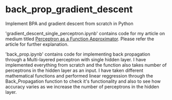 # back_prop_gradient_descent
Implement BPA and gradient descent from scratch in Python

'gradient_descent_single_perceptron.ipynb' contains code for my article on medium titled [Perceptron as a Function Approximator](https://ai.plainenglish.io/perceptron-as-a-function-approximator-a7217ba0708c?source=friends_link&sk=7b3fc7217d0d411797e835cfa021521b).
Please refer the article for further explanation.

'back_prop.ipynb' contains code for implementing back propagation through a Multi-layered perceptron with single hidden layer. I have implemented everything from scratch and the function also takes number of perceptrons in the hidden layer as an input. 
I have taken different mathematical functions and performed linear reggression through the Back_Propagation function to check it's functionality and also to see how accuracy varies as we increase the number of perceptrons in the hidden layer.
